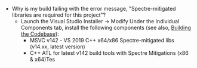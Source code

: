 * Why is my build failing with the error message, "Spectre-mitigated libraries are required for this project"?
    * Launch the Visual Studio Installer -> Modify Under the Individual Components tab, install the following components (see also, [Building the Codebase](Building-the-Codebase)):
        * MSVC v142 - VS 2019 C++ x64/x86 Spectre-mitigated libs (v14.xx, latest version)
        * C++ ATL for latest v142 build tools with Spectre Mitigations (x86 & x64)Tes